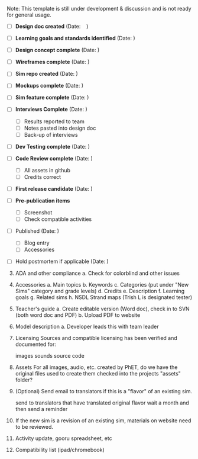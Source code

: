 Note: This template is still under development & discussion and is not ready for general usage.

- [ ] **Design doc created** (Date:&nbsp;&nbsp;&nbsp;&nbsp;)
- [ ] **Learning goals and standards identified** (Date:       )
- [ ] **Design concept complete** (Date:       )
- [ ] **Wireframes complete** (Date:       )
- [ ] **Sim repo created** (Date: )
- [ ] **Mockups complete** (Date:       )
- [ ] **Sim feature complete** (Date:       )
- [ ] **Interviews Complete** (Date:       )
  - [ ] Results reported to team
  - [ ] Notes pasted into design doc
  - [ ] Back-up of interviews
- [ ] **Dev Testing complete** (Date:       )
- [ ] **Code Review complete** (Date:       )
  - [ ] All assets in github
  - [ ] Credits correct
- [ ] **First release candidate** (Date:       )
- [ ] **Pre-publication items** 
  - [ ] Screenshot
  - [ ] Check compatible activities
- [ ] Published (Date:       )
  - [ ] Blog entry
  - [ ] Accessories
- [ ] Hold postmortem if applicable (Date:       )


3) ADA and other compliance
a. Check for colorblind and other issues

4) Accessories
a. Main topics
b. Keywords
c. Categories (put under "New Sims" category and grade levels)
d. Credits
e. Description
f. Learning goals
g. Related sims
h. NSDL Strand maps (Trish L is designated tester)

5) Teacher's guide
a. Create editable version (Word doc), check in to SVN (both word doc and PDF)
b. Upload PDF to website


9) Model description
a. Developer leads this with team leader


12) Licensing
Sources and compatible licensing has been verified and documented for:

    images
    sounds
    source code

13) Assets
For all images, audio, etc. created by PhET, do we have the original files used to create them checked into the projects "assets" folder?

15) (Optional) Send email to translators if this is a "flavor" of an existing sim.

    send to translators that have translated original flavor
    wait a month and then send a reminder


17) If the new sim is a revision of an existing sim, materials on website need to be reviewed.

18) Activity update, gooru spreadsheet, etc

19) Compatibility list (ipad/chromebook)
